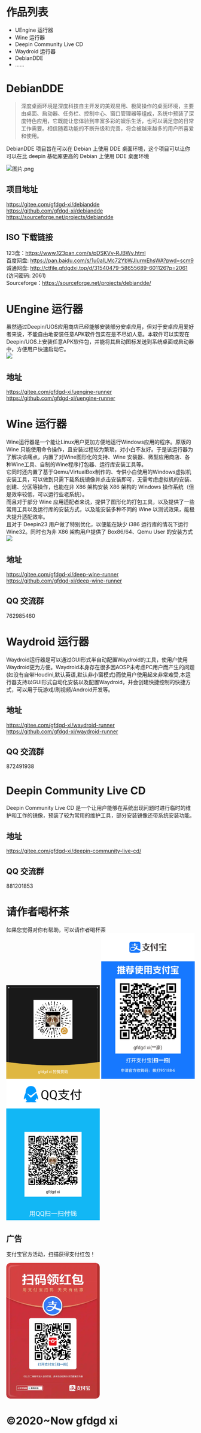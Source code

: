 <script>
var _hmt = _hmt || [];
(function() {
  var hm = document.createElement("script");
  hm.src = "https://hm.baidu.com/hm.js?807ee27dfca59506248e7f74c812ca3d";
  var s = document.getElementsByTagName("script")[0]; 
  s.parentNode.insertBefore(hm, s);
})();
</script>
<script async src="https://pagead2.googlesyndication.com/pagead/js/adsbygoogle.js?client=ca-pub-1739155456234286"
     crossorigin="anonymous"></script>
# 作品列表
- UEngine 运行器
- Wine 运行器
- Deepin Community Live CD
- Waydroid 运行器
- DebianDDE
- ……

# DebianDDE
> 深度桌面环境是深度科技自主开发的美观易用、极简操作的桌面环境，主要由桌面、启动器、任务栏、控制中心、窗口管理器等组成，系统中预装了深度特色应用，它既能让您体验到丰富多彩的娱乐生活，也可以满足您的日常工作需要。相信随着功能的不断升级和完善，将会被越来越多的用户所喜爱和使用。  

DebianDDE 项目旨在可以在 Debian 上使用 DDE 桌面环境，这个项目可以让你可以在比 deepin 基础库更高的 Debian 上使用 DDE 桌面环境  

![图片.png](https://storage.deepin.org/thread/202309290906088844_图片.png)  
## 项目地址
https://gitee.com/gfdgd-xi/debiandde  
https://github.com/gfdgd-xi/debiandde  
https://sourceforge.net/projects/debiandde  

## ISO 下载链接
123盘：https://www.123pan.com/s/pDSKVv-RJBWv.html  
百度网盘: https://pan.baidu.com/s/1u0aILMc72YbWJIurmEhsWA?pwd=scm9  
诚通网盘: http://ctfile.gfdgdxi.top/d/31540479-58655689-601126?p=2061 (访问密码: 2061)    
Sourceforge：https://sourceforge.net/projects/debiandde/

# UEngine 运行器
虽然通过Deepin/UOS应用商店已经能够安装部分安卓应用，但对于安卓应用爱好者来说，不能自由地安装任意APK软件包实在是不尽如人意。本软件可以实现在Deepin/UOS上安装任意APK软件包，并能将其启动图标发送到系统桌面或启动器中，方便用户快速启动它。  
![](https://storage.deepin.org/thread/202212181918041904_%E5%9B%BE%E7%89%87.png)
## 地址
https://gitee.com/gfdgd-xi/uengine-runner  
https://github.com/gfdgd-xi/uengine-runner  

# Wine 运行器
Wine运行器是一个能让Linux用户更加方便地运行Windows应用的程序。原版的 Wine 只能使用命令操作，且安装过程较为繁琐，对小白不友好。于是该运行器为了解决该痛点，内置了对Wine图形化的支持、Wine 安装器、微型应用商店、各种Wine工具、自制的Wine程序打包器、运行库安装工具等。  
它同时还内置了基于Qemu/VirtualBox制作的、专供小白使用的Windows虚拟机安装工具，可以做到只需下载系统镜像并点击安装即可，无需考虑虚拟机的安装、创建、分区等操作，也能在非 X86 架构安装 X86 架构的 Windows 操作系统（但是效率较低，可以运行些老系统）。  
而且对于部分 Wine 应用适配者来说，提供了图形化的打包工具，以及提供了一些常用工具以及运行库的安装方式，以及能安装多种不同的 Wine 以测试效果，能极大提升适配效率。  
且对于 Deepin23 用户做了特别优化，以便能在缺少 i386 运行库的情况下运行 Wine32。同时也为非 X86 架构用户提供了 Box86/64、Qemu User 的安装方式  
![](https://storage.deepin.org/thread/202210022215217037_%E6%88%AA%E5%9B%BE_%E9%80%89%E6%8B%A9%E5%8C%BA%E5%9F%9F_20221002221112.png)  
## 地址
https://gitee.com/gfdgd-xi/deep-wine-runner  
https://github.com/gfdgd-xi/deep-wine-runner  
## QQ 交流群
762985460

# Waydroid 运行器
Waydroid运行器是可以通过GUI形式半自动配置Waydroid的工具，使用户使用Waydroid更为方便。Waydroid本身存在很多因AOSP未考虑PC用户而产生的问题(如没有自带Houdini,默认英语,默认非小窗模式)而使用户使用起来非常难受,本运行器支持以GUI形式自动化安装以及配置Waydroid，并会创建快捷控制的快捷方式，可以用于玩游戏/刷视频/Android开发等。  
## 地址
https://gitee.com/gfdgd-xi/waydroid-runner  
https://github.com/gfdgd-xi/waydroid-runner  
## QQ 交流群
872491938

# Deepin Community Live CD
Deepin Community Live CD 是一个让用户能够在系统出现问题时进行临时的维护和工作的镜像，预装了较为常用的维护工具，部分安装镜像还带系统安装功能。  
## 地址
https://gitee.com/gfdgd-xi/deepin-community-live-cd/  
## QQ 交流群
881201853

# 请作者喝杯茶
如果您觉得对你有帮助，可以请作者喝杯茶  
<img src="Icon/QR/Wechat.png" width="250"  /> 
<img src="Icon/QR/Alipay.jpg" width="250"  />
<img src="Icon/QR/QQ.png" width="250" >

## 广告
支付宝官方活动，扫描获得支付红包！  
<p><img src="Icon/QR/advertisement0.jpg" width="250" ></p>

<h1 id="copyright">©2020~Now gfdgd xi</h1>
<script>
var d = new Date();
document.getElementById("copyright").innerHTML="©2020~" + d.getFullYear() + " gfdgd xi";
</script>
